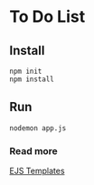 # To Do List

## Install

```
npm init
npm install
```

## Run

```
nodemon app.js
```

### Read more

[EJS Templates](https://ejs.co/)
